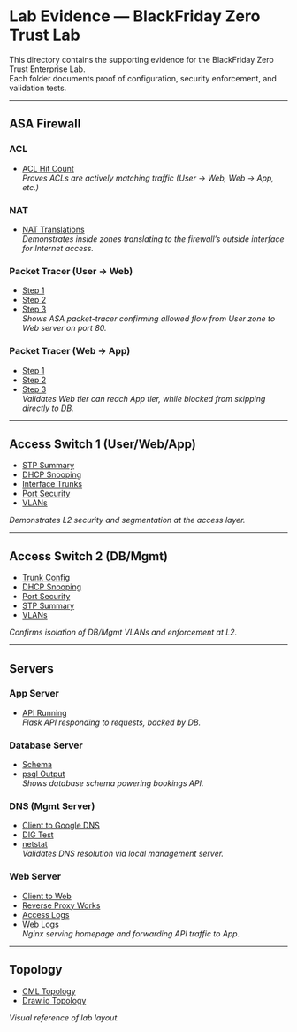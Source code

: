 # Lab Evidence — BlackFriday Zero Trust Lab

This directory contains the supporting evidence for the BlackFriday Zero Trust Enterprise Lab.  
Each folder documents proof of configuration, security enforcement, and validation tests.  

---

## ASA Firewall

### ACL
- [ACL Hit Count](ASA-Firewall-Screenshots/ACL/acl-hitcount.png)  
  *Proves ACLs are actively matching traffic (User → Web, Web → App, etc.)*  

### NAT
- [NAT Translations](ASA-Firewall-Screenshots/NAT/nat-translations.png)  
  *Demonstrates inside zones translating to the firewall’s outside interface for Internet access.*  

### Packet Tracer (User → Web)
- [Step 1](ASA-Firewall-Screenshots/Packet-Tracer%20USER-WEB/packet-tracer-USER-TO-WEBPT1.png)  
- [Step 2](ASA-Firewall-Screenshots/Packet-Tracer%20USER-WEB/packet-tracer-USER-TO-WEBPT2.png)  
- [Step 3](ASA-Firewall-Screenshots/Packet-Tracer%20USER-WEB/packet-tracer-USER-TO-WEBPT3.png)  
  *Shows ASA packet-tracer confirming allowed flow from User zone to Web server on port 80.*  

### Packet Tracer (Web → App)
- [Step 1](ASA-Firewall-Screenshots/Packet-Tracer%20WEB-APP/packet-tracer-WEB-TO-APP-PT1.png)  
- [Step 2](ASA-Firewall-Screenshots/Packet-Tracer%20WEB-APP/packet-tracer-WEB-TO-APP-PT2.png)  
- [Step 3](ASA-Firewall-Screenshots/Packet-Tracer%20WEB-APP/packet-tracer-WEB-TO-APP-PT3.png)  
  *Validates Web tier can reach App tier, while blocked from skipping directly to DB.*  

---

## Access Switch 1 (User/Web/App)

- [STP Summary](Access-SW1/Access-SW1-Screenshots/02-stp-summary.png)  
- [DHCP Snooping](Access-SW1/Access-SW1-Screenshots/show-dhcp-snooping.png)  
- [Interface Trunks](Access-SW1/Access-SW1-Screenshots/show-interface-trunk.png)  
- [Port Security](Access-SW1/Access-SW1-Screenshots/show-port-security.png)  
- [VLANs](Access-SW1/Access-SW1-Screenshots/show-vlan-brief-asw1.png)  

*Demonstrates L2 security and segmentation at the access layer.*  

---

## Access Switch 2 (DB/Mgmt)

- [Trunk Config](Access-SW2/Access-SW2-Screenshots/show-interfaces-trunk.png)  
- [DHCP Snooping](Access-SW2/Access-SW2-Screenshots/show-ip-dhcp-snooping.png)  
- [Port Security](Access-SW2/Access-SW2-Screenshots/show-port-security.png)  
- [STP Summary](Access-SW2/Access-SW2-Screenshots/show-spanning-tree-summary.png)  
- [VLANs](Access-SW2/Access-SW2-Screenshots/show-vlan-brief.png)  

*Confirms isolation of DB/Mgmt VLANs and enforcement at L2.*  

---

## Servers

### App Server
- [API Running](Servers/APP/app-running-api-created.png)  
  *Flask API responding to requests, backed by DB.*  

### Database Server
- [Schema](Servers/DB/DB/db-schema.png)  
- [psql Output](Servers/DB/DB/psql-format-db.png)  
  *Shows database schema powering bookings API.*  

### DNS (Mgmt Server)
- [Client to Google DNS](Servers/MGMT-DNS/client-to-google-dns.png)  
- [DIG Test](Servers/MGMT-DNS/dig-to-google.png)  
- [netstat](Servers/MGMT-DNS/netstat-dns.png)  
  *Validates DNS resolution via local management server.*  

### Web Server
- [Client to Web](Servers/WEB/client-to-web-server.png)  
- [Reverse Proxy Works](Servers/WEB/reverse-proxy-works.png)  
- [Access Logs](Servers/WEB/web-access-log-port-listen.png)  
- [Web Logs](Servers/WEB/web-server-access-log.png)  
  *Nginx serving homepage and forwarding API traffic to App.*  

---

## Topology

- [CML Topology](Topology/cml-topology.png)  
- [Draw.io Topology](Topology/BlackFriday.drawio.png)  

*Visual reference of lab layout.*  
